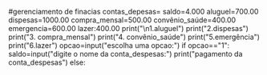 #gerenciamento de finacias
contas_depesas=
saldo=4.000
aluguel=700.00
dispesas=1000.00
compra_mensal=500.00
convênio_saúde=400.00
emergencia=600.00
lazer:400.00
print("\n1.aluguel")
print("2.dispesas")
print("3. compra_mensal")
print("4. convênio_saúde")
print("5.emergência")
print("6.lazer")
opcao=input("escolha uma opcao:")
if opcao=="1":
    saldo=input("digite o nome da conta_despesas:")
    print("pagamento da conta_despesas")
else:
